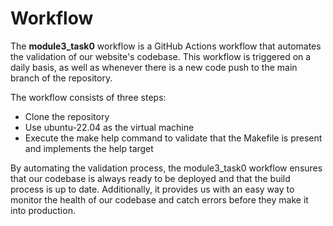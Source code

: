 # Workflow
The **module3_task0** workflow is a GitHub Actions workflow that automates the validation of our website's codebase. This workflow is triggered on a daily basis, as well as whenever there is a new code push to the main branch of the repository.

The workflow consists of three steps:

-   Clone the repository
-   Use ubuntu-22.04 as the virtual machine
-   Execute the make help command to validate that the Makefile is present and implements the help target


By automating the validation process, the module3_task0 workflow ensures that our codebase is always ready to be deployed and that the build process is up to date. Additionally, it provides us with an easy way to monitor the health of our codebase and catch errors before they make it into production.